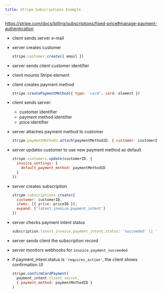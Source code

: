 ```yaml
---
title: Stripe Subscriptions Example
---
```


<https://stripe.com/docs/billing/subscriptions/fixed-price#manage-payment-authentication>

- client sends server e-mail

- server creates customer

  ```javascript
  stripe.customer.create({ email })
  ```

- server sends client customer identifier

- client mounts Stripe element

- client creates payment method

  ```javascript
  stripe.createPaymentMethod({ type: 'card', card: element })
  ```

- client sends server:
  - customer identifier
  - payment method identifier
  - price identifier

- server attaches payment method to customer

  ```javascript
  stripe.paymentMethods.attach(paymentMethodID, { customer: customerID })
  ```

- server updates customer to use new payment method as default

  ```javascript
  stripe.customers.update(customerID, {
    invoice_settings: {
      default_payment_method: paymentMethodID
    }
  })
  ```

- server creates subscription

  ```javascript
  stripe.subscriptions.create({
    customer: customerID,
    items: [{ price: priceID }],
    expand: ['latest_invoice.payment_intent']
  })
  ```

- server checks payment intent status

  ```javascript
  subscription.latest_invoice.payment_intent.status: 'succeeded' || 'requires_action'
  ```

- server sends client the subscription record

- server monitors webhooks for `invoice.payment_succeeded`

- if payment_intent.status is `'requires_action'`, the client shows confirmation UI

  ```javascript
  stripe.confirmCardPayment(
    payment_intent.client_secret,
    { payment_method: paymentMethodID }
  )
  ```
